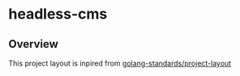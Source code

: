 # headless-cms

## Overview

This project layout is inpired from [golang-standards/project-layout](https://github.com/golang-standards/project-layout)
